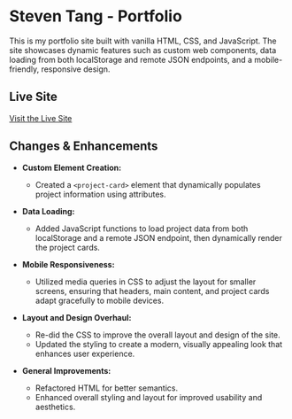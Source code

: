 # Steven Tang - Portfolio

This is my portfolio site built with vanilla HTML, CSS, and JavaScript. The site showcases dynamic features such as custom web components, data loading from both localStorage and remote JSON endpoints, and a mobile-friendly, responsive design.

## Live Site

[Visit the Live Site](https://steventang-hw5.netlify.app/)


## Changes & Enhancements

- **Custom Element Creation:**  
  - Created a `<project-card>` element that dynamically populates project information using attributes.
  
- **Data Loading:**  
  - Added JavaScript functions to load project data from both localStorage and a remote JSON endpoint, then dynamically render the project cards.

- **Mobile Responsiveness:**  
  - Utilized media queries in CSS to adjust the layout for smaller screens, ensuring that headers, main content, and project cards adapt gracefully to mobile devices.
 
- **Layout and Design Overhaul:**  
  - Re-did the CSS to improve the overall layout and design of the site.
  - Updated the styling to create a modern, visually appealing look that enhances user experience.

- **General Improvements:**  
  - Refactored HTML for better semantics.
  - Enhanced overall styling and layout for improved usability and aesthetics.


